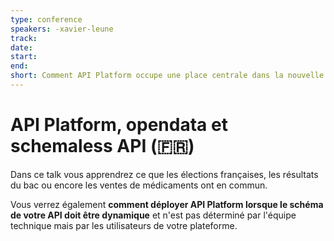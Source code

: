 ```yaml
---
type: conference
speakers: -xavier-leune 
track: 
date: 
start: 
end: 
short: Comment API Platform occupe une place centrale dans la nouvelle architecture open data de CCM Benchmark.
---
```


# API Platform, opendata et schemaless API (🇫🇷) 

Dans ce talk vous apprendrez ce que les élections françaises, les résultats du bac ou encore les ventes de médicaments ont en commun. 

Vous verrez également **comment déployer API Platform lorsque le schéma de votre API doit être dynamique** et n'est pas déterminé par l'équipe technique mais par les utilisateurs de votre plateforme.